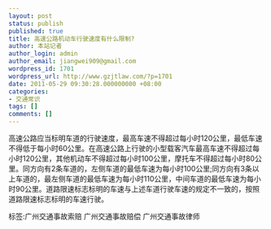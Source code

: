 ```yaml
---
layout: post
status: publish
published: true
title: 高速公路机动车行驶速度有什么限制?
author: 本站记者
author_login: admin
author_email: jiangwei909@gmail.com
wordpress_id: 1701
wordpress_url: http://www.gzjtlaw.com/?p=1701
date: 2011-05-29 09:30:28.000000000 +08:00
categories:
- 交通常识
tags: []
comments: []
---
```

高速公路应当标明车道的行驶速度，最高车速不得超过每小时120公里，最低车速不得低于每小时60公里。在高速公路上行驶的小型载客汽车最高车速不得超过每小时120公里，其他机动车不得超过每小时100公里，摩托车不得超过每小时80公里。同方向有2条车道的，左侧车道的最低车速为每小时100公里;同方向有3条以上车道的，最左侧车道的最低车速为每小时110公里，中间车道的最低车速为每小时90公里。道路限速标志标明的车速与上述车道行驶车速的规定不一致的，按照道路限速标志标明的车速行驶。标签:广州交通事故索赔 广州交通事故赔偿 广州交通事故律师

